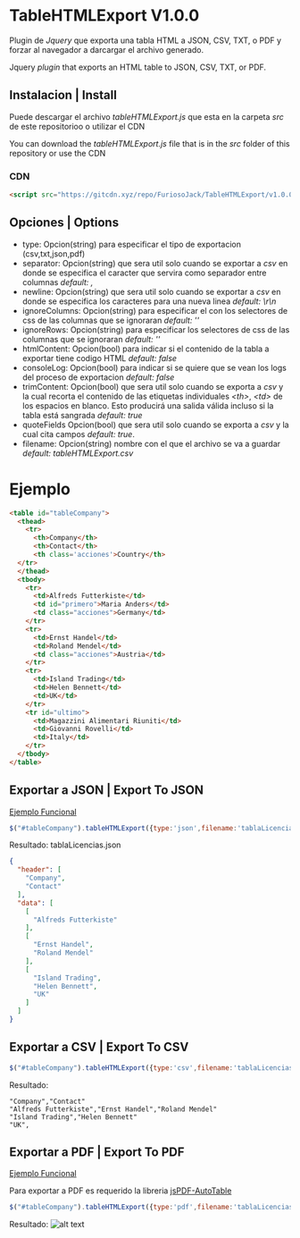 # TableHTMLExport V1.0.0
Plugin de *Jquery* que exporta una tabla HTML a JSON, CSV, TXT, o PDF y forzar al navegador a darcargar el archivo generado.

Jquery *plugin* that exports an HTML table to JSON, CSV, TXT, or PDF.

## Instalacion | Install

Puede descargar el archivo *tableHTMLExport.js* que esta en la carpeta *src* de este repositorioo o utilizar el CDN

You can download the *tableHTMLExport.js* file that is in the *src* folder of this repository or use the CDN

### CDN
```html
<script src="https://gitcdn.xyz/repo/FuriosoJack/TableHTMLExport/v1.0.0/src/tableHTMLExport.js"></script>
```

## Opciones | Options

- type: Opcion(string) para especificar el tipo de exportacion (csv,txt,json,pdf)
- separator: Opcion(string) que sera util solo cuando se exportar a *csv* en donde se especifica el caracter que servira como separador entre columnas *default: ,*
- newline: Opcion(string) que sera util solo cuando se exportar a *csv* en donde se especifica los caracteres para una nueva linea *default: \r\n*
- ignoreColumns: Opcion(string) para especificar el con los selectores de css de las columnas que se ignoraran *default: ''*
- ignoreRows: Opcion(string) para especificar los selectores de css de las columnas que se ignoraran *default: ''*
- htmlContent: Opcion(bool) para indicar si el contenido de la tabla a exportar tiene codigo HTML *default: false*
- consoleLog: Opcion(bool) para indicar si se quiere que se vean los logs del proceso de exportacion *default: false*
- trimContent: Opcion(bool) que sera util solo cuando se exporta a *csv* y la cual recorta el contenido de las etiquetas individuales *\<th>*, *\<td>*  de los espacios en blanco. Esto producirá una salida válida incluso si la tabla está sangrada *default: true*
- quoteFields Opcion(bool) que sera util solo cuando se exporta a *csv* y la cual cita campos *default: true*.
- filename: Opcion(string) nombre con el que el archivo se va a guardar *default: tableHTMLExport.csv*
# Ejemplo


```html
<table id="tableCompany">
  <thead>
    <tr>
      <th>Company</th>
      <th>Contact</th>
      <th class='acciones'>Country</th>
  </tr>    
  </thead>
  <tbody>
    <tr>
      <td>Alfreds Futterkiste</td>
      <td id="primero">Maria Anders</td>
      <td class="acciones">Germany</td>
    </tr>
    <tr>
      <td>Ernst Handel</td>
      <td>Roland Mendel</td>
      <td class="acciones">Austria</td>
    </tr>
    <tr>
      <td>Island Trading</td>
      <td>Helen Bennett</td>
      <td>UK</td>
    </tr>
    <tr id="ultimo">
      <td>Magazzini Alimentari Riuniti</td>
      <td>Giovanni Rovelli</td>
      <td>Italy</td>
    </tr>
  </tbody>  
</table>
```


## Exportar a JSON | Export To JSON

[Ejemplo Funcional](https://codepen.io/furiosojack/pen/JmyExX?editors=1111)

```javascript
$("#tableCompany").tableHTMLExport({type:'json',filename:'tablaLicencias.json',ignoreColumns:'.acciones,#primero',ignoreRows: '#ultimo'});
```

Resultado: tablaLicencias.json
```json
{
  "header": [
    "Company",
    "Contact"
  ],
  "data": [
    [
      "Alfreds Futterkiste"
    ],
    [
      "Ernst Handel",
      "Roland Mendel"
    ],
    [
      "Island Trading",
      "Helen Bennett",
      "UK"
    ]
  ]
}

```
## Exportar a CSV | Export To CSV

```javascript
$("#tableCompany").tableHTMLExport({type:'csv',filename:'tablaLicencias.csv',ignoreColumns:'.acciones,#primero',ignoreRows: '#ultimo'});
```
Resultado: 
```csv
"Company","Contact"
"Alfreds Futterkiste","Ernst Handel","Roland Mendel"
"Island Trading","Helen Bennett"
"UK",
```

## Exportar a PDF | Export To PDF
[Ejemplo Funcional](https://codepen.io/furiosojack/pen/gBxmvQ?editors=1111) 

Para exportar a PDF es requerido la libreria [jsPDF-AutoTable](https://github.com/simonbengtsson/jsPDF-AutoTable)

```javascript
$("#tableCompany").tableHTMLExport({type:'pdf',filename:'tablaLicencias.pdf',ignoreColumns:'.acciones,#primero',ignoreRows: '#ultimo'});
```

Resultado: 
![alt text][exporPDF]

[exporPDF]: https://image.ibb.co/kZvgB9/Captura.png "Como ser ve la exportacion PDF"



